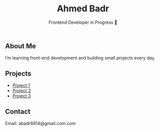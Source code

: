 <!DOCTYPE html>
<html lang="en">
<head>
  <meta charset="UTF-8">
  <title>Ahmed Badr | Portfolio</title>
</head>
<body>
  <header>
    <h1>Ahmed Badr</h1>
    <p>Frontend Developer in Progress 🚀</p>
  </header>

  <section>
    <h2>About Me</h2>
    <p>I’m learning front-end development and building small projects every day.</p>
  </section>

  <section>
    <h2>Projects</h2>
    <ul>
      <li><a href="#">Project 1</a></li>
      <li><a href="#">Project 2</a></li>
      <li><a href="#">Project 3</a></li>
    </ul>
  </section>

  <section>
    <h2>Contact</h2>
    <p>Email: abadr8914@gmail.com.com</p>
  </section>
</body>
</html>
